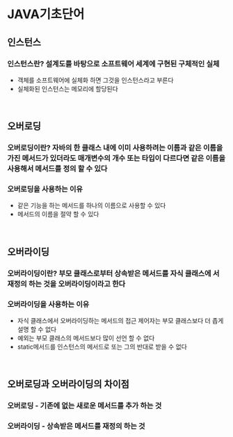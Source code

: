 # JAVA기초단어

## 인스턴스
### 인스턴스란? 설계도를 바탕으로 소프트웨어 세계에 구현된 구체적인 실체
* 객체를 소프트웨어에 실체화 하면 그것을 인스턴스라고 부른다
* 실체화된 인스턴스는 메모리에 할당된다
<br>

## 오버로딩
### 오버로딩이란? 자바의 한 클래스 내에 이미 사용하려는 이름과 같은 이름을 가진 메서드가 있더라도 매개변수의 개수 또는 타입이 다르다면 같은 이름을 사용해서 메서드를 정의 할 수 있다

### 오버로딩을 사용하는 이유
* 같은 기능을 하는 메서드를 하나의 이름으로 사용할 수 있다
* 메서드의 이름을 절약 할 수 있다
<br>

## 오버라이딩
### 오버라이딩이란? 부모 클래스로부터 상속받은 메서드를 자식 클래스에 서 재정의 하는 것을 오버라이딩이라고 한다

### 오버라이딩을 사용하는 이유 
* 자식 클래스에서 오버라이딩하는 메서드의 접근 제어자는 부모 클래스보다 더 좁게 설명 할 수 없다
* 예외는 부모 클래스의 메서드보다 많이 선언 할 수 없다
* static메서드를 인스턴스의 메서드로 또는 그의 반대로 받을 수 없다
<br>

## 오버로딩과 오버라이딩의 차이점
### 오버로딩 - 기존에 없는 새로운 메서드를 추가 하는 것
### 오버라이딩 - 상속받은 메서드를 재정의 하는 것
